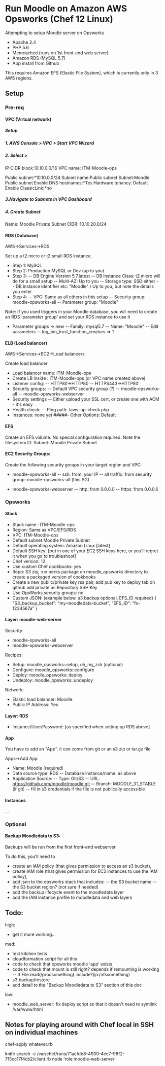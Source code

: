 # Run Moodle on Amazon AWS Opsworks (Chef 12 Linux)

Attempting to setup Moodle server on Opsworks
- Apache 2.4
- PHP 5.6
- Memcached (runs on 1st front-end web server)
- Amazon RDS (MySQL 5.7)
- App install from Github

This requires Amazon EFS (Elastic File System), which is currently only in 3 AWS regions.


## Setup

### Pre-req

#### VPC (Virtual network)

##### Setup
##### 1. AWS Console > VPC > Start VPC Wizard
##### 2. Select >
IP CIDR block:10.10.0.0/16
VPC name: ITM-Moodle-ops

Public subnet:*10.10.0.0/24
Subnet name:Public subnet
Subnet:Moodle Public subnet
Enable DNS hostnames:*Tes
Hardware tenancy: Default
Enable ClassicLink:*no
##### 3.Navigate to Subnets in VPC Dashboard
##### 4. Create Subnet
Name: Moodle Private Subnet
CIDR: 10.10.20.0/24

#### RDS (Database)

AWS->Services->RDS

Set up a t2.micro or t2.small RDS instance.
- Step 1: MySQL
- Step 2: Production MySQL or Dev (up to you)
- Step 3: 
-- DB Engine Version 5.7.latest
-- DB Instance Class: t2.micro will do for a small setup
-- Multi-AZ: Up to you
-- Storage type: SSD either
-- DB instance identifier etc: "Moodle" / Up to you, but note the details you enter
- Step 4:
-- VPC: Same as all others in this setup
-- Security group: moodle-opsworks-all
-- Parameter group: "Moodle"

Note: If you used triggers in your Moodle database, you will need to create an RDS 'parameter group' and set your RDS instance to use it
- Parameter groups -> new 
-- Family: mysql5.7
-- Name: "Moodle"
-- Edit parameters
-- log_bin_trust_function_creators => 1


#### ELB (Load balancer)

AWS->Services->EC2->Load balancers


Create load balancer
- Load balancer name: ITM-Moodle-ops
- Create LB Inside : ITM-Moodle-ops (or VPC name created above)
- Listener config:
-- HTTP80->HTTP80
-- HTTPS443->HTTP80
- Security groups:
-- Default VPC security group (?)
-- moodle-opsworks-all
-- moodle-opsworks-webserver
- Security settings
-- Either upload your SSL cert, or create one with ACM - it's easy
- Health check:
-- Ping path: /aws-up-check.php
- Instances: none yet
#####- Other Options: Default

#### EFS

Create an EFS volume. No special configuration required. Note the filesystem ID.
Subnet: Moodle Private Subnet

#### EC2 Security Groups: 

Create the following security groups in your target region and VPC:

- moodle-opsworks-all
-- ssh: from: your IP
-- all traffic: from security group: moodle-opsworks-all (this SG)

- moodle-opsworks-webserver
-- http: from 0.0.0.0
-- https: from 0.0.0.0


### Opsworks 

#### Stack
- Stack name : ITM-Moodle-ops
- Region: Same as VPC/EFS/RDS
- VPC: ITM-Moodle-ops
- Default subnet Moodle Private Subnet
- Default operating system: Amazon Linux [latest]
- Default SSH key: [put in one of your EC2 SSH keys here, or you'll regret it when you go to troubleshoot]
- Chef version: 12
- Use custom Chef cookbooks: yes
- Repo: S3 zip, run berks package on moodle_opsworks directory to create a packaged version of cookbooks
- Create a new public/private key rsa pair, add pub key to deploy tab on github add private as Repository SSH Key
- Use OpsWorks security groups: no
- Custom JSON: (example below. s3 backup optional, EFS_ID required)
{
  "S3_backup_bucket": "my-moodledata-bucket",
  "EFS_ID": "fs-1234567a"
}

#### Layer: moodle-web-server

Security:
- moodle-opsworks-all
- moodle-opsworks-webserver

Recipes:
- Setup: moodle_opsworks::setup, oh_my_zsh (optional)
- Configure: moodle_opsworks::configure
- Deploy: moodle_opsworks::deploy
- Undeploy: moodle_opsworks::undeploy

Network:
- Elastic load balancer: Moodle
- Public IP Address: Yes

#### Layer: RDS

- Instance/User/Password: [as specified when setting up RDS above]

#### App

You have to add an "App". it can come from git or an s3 zip or tar.gz file

Apps->Add App
- Name: Moodle (required)
- Data source type: RDS
-- Database instance/name: as above
- Application Source:
-- Type: Git/S3
-- URL: https://github.com/moodle/moodle.git
-- Branch: MOODLE_31_STABLE (if git)
-- fill in s3 credentials if the file is not publically accessible

#### Instances

...


### Optional

#### Backup Moodledata to S3:

Backups will be run from the first front-end webserver

To do this, you'll need to 
- create an IAM policy (that gives permission to access an s3 bucket), 
- create IAM role (that gives permission for EC2 instances to use the IAM policy),
- add json to the opsworks stack that includes:
-- the S3 bucket name
-- the S3 bucket region? (not sure if needed)
- add the backup lifecycle event to the moodledata layer
- add the IAM instance profile to moodledata and web layers


## Todo:

high:
- get it more working...

med:
- test kitchen tests
- cloudformation script for all this
- code to check that opsworks moodle 'app' exists
- code to check that mount is still right? depends if remounting is working
-- if File.read(/procsomething).include?(ip:/nfssomething)
- s3 backup/restore
- add detail to the "Backup Moodledata to S3" section of this doc

low:
- moodle_web_server: fix deploy script so that it doesn't need to symlink /var/www/html

## Notes for playing around with Chef local in SSH on individual machines

chef-apply whatever.rb

knife search -c /var/chef/runs/71acfdb8-4900-4ec7-98f2-7f3cc17f4cb2/client.rb node 'role:moodle-web-server'
